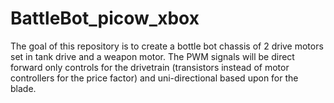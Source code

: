 # BattleBot_picow_xbox
The goal of this repository is to create a bottle bot chassis of 2 drive motors set in tank drive and a weapon motor. The PWM signals will be direct forward only controls for the drivetrain (transistors instead of motor controllers for the price factor) and uni-directional based upon for the blade.
